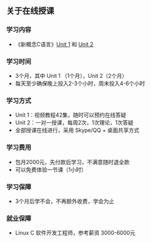 ## 关于在线授课

### 学习内容
* 《新概念C语言》[Unit 1](https://github.com/limingth/NCCL/blob/master/Unit-1/README.md) 和 [Unit 2](https://github.com/limingth/NCCL/blob/master/Unit-2/README.md)

### 学习时间
* 3个月，其中 Unit 1 （1个月），Unit 2（2个月）
* 每天至少确保晚上投入2-3个小时，周末投入4-6个小时

### 学习方式
* Unit 1：视频教程42集，随时可以预约在线答疑
* Unit 2：一对一授课，每周2次，1次理论，1次答疑
* 全部授课在线进行，采用 Skype/QQ + 桌面共享方式

### 学习费用
* 包月2000元，先付款后学习，不满意随时退全款
* 可以免费体验一节课（1小时）

### 学习保障
* 3个月后学不会，不再额外收费，学会为止

### 就业保障
* Linux C 软件开发工程师，参考薪资 3000-6000元
